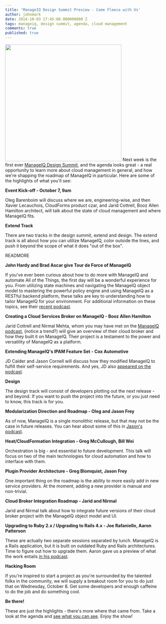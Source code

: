 ```yaml
---
title: 'ManageIQ Design Summit Preview - Come Fleece with Us'
author: johnmark
date: 2014-10-03 17:45:08.000000000 Z
tags: manageiq, design summit, agenda, cloud management
comments: true
published: true
---
```


<a href="http://miqdevsummit14.eventbrite.com/" target="_blank"><img src="/images/blog/miq-summit-sheep.png" width="375"></a> 
Next week is the first ever [ManageIQ Design Summit](http://miqdevsummit14.eventbrite.com/), and the agenda looks great - a real opportunity to learn more about cloud management in general, and how we're shapping the roadmap of ManageIQ in particular. Here are some of the highlights of what you'll see:

**Event Kick-off - October 7, 9am**

Oleg Barenboim will discuss where we are, engineering-wise, and then Xavier Lecauchois, CloudForms product czar, and Jarid Cottrell, Booz Allen Hamilton architect, will talk about the state of cloud management and where ManageIQ fits.

**Extend Track**

There are two tracks in the design summit, extend and design. The extend track is all about how you can utilize ManageIQ, color outside the lines, and push it beyond the scope of what it does "out of the box".

READMORE

**John Hardy and Brad Ascar give Tour de Force of ManageIQ**

If you've ever been curious about how to do more with ManageIQ and automate All of the Things, the first day will be a wonderful experience for you. From utilizing state machines and navigating the ManageIQ object model to mastering the powerful policy engine and using ManageIQ as a RESTful backend platform, these talks are key to understanding how to tailor ManageIQ for your environment. For additional information on these topics, see their [recent podcast](http://youtu.be/riRz18yqwfI). 

**Creating a Cloud Services Broker on ManageIQ - Booz Allen Hamilton**

Jarid Cottrell and Nirmal Mehta, whom you may have met on the [ManageIQ podcast](http://youtu.be/Xp708MUvRss), (notice a trend?) will give an overview of their cloud broker and how they built it on ManageIQ. Their project is a testament to the power and versatility of ManageIQ as a platform. 

**Extending ManageIQ's IPAM Feature Set - Cox Automotive**

JD Calder and Jason Cornell will discuss how they modified ManageIQ to fulfill their self-service requirements. And yes, JD also [appeared on the podcast](http://youtu.be/TV0BUYO1JUk). 

**Design**

The design track will consist of developers plotting out the next release - and beyond. If you want to push the project into the future, or you just need to know, this track is for you.

**Modularization Direction and Roadmap - Oleg and Jason Frey**

As of now, ManageIQ is a single monolithic release, but that may not be the case in future releases. You can hear about some of this in [Jason's podcast](http://youtu.be/9tmckVK-328). 

**Heat/CloudFormation Integration - Greg McCullough, Bill Wei**

Orchestration is big - and essential to future development. This talk will focus on two of the main technologies for cloud automation and how to interface with them. 

**Plugin Provider Architecture - Greg Blomquist, Jason Frey**

One important thing on the roadmap is the ability to more easily add in new service providers. At the moment, adding a new provider is manual and non-trivial.

**Cloud Broker Integration Roadmap - Jarid and Nirmal**

Jarid and Nirmal talk about how to integrate future versions of their cloud broker project with the ManageIQ object model and UI.

**Upgrading to Ruby 2.x / Upgrading to Rails 4.x - Joe Rafaniello, Aaron Patterson**

These are actually two separate sessions separated by lunch. ManageIQ is a Rails application, but it is built on outdated Ruby and Rails architectures. Time to figure out how to upgrade them. Aaron gave us a preview of what the work entails [in his podcast](http://youtu.be/rGvd2J1GDKQ). 

**Hacking Room**

If you're inspired to start a project as you're surrounded by the talented folks in the community, we will supply a breakout room for you to do just that on Wednesday, October 8. Get some developers and enough caffeine to do the job and do something cool.

**Be there!**

These are just the highlights - there's more where that came from. Take a look at the agenda and [see what you can see](http://miqdevsummit14.eventbrite.com/). Enjoy the show!
